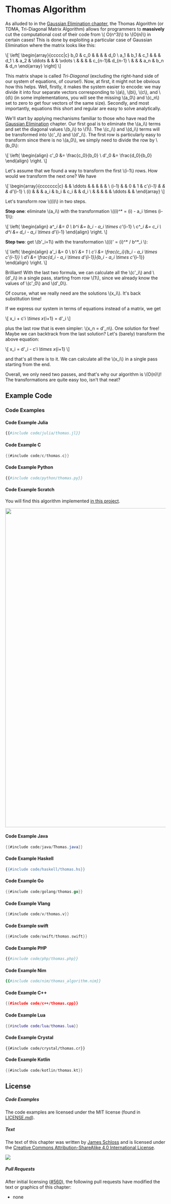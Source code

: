 # Thomas Algorithm

As alluded to in the [Gaussian Elimination chapter](../gaussian_elimination/gaussian_elimination.md), the Thomas Algorithm (or TDMA, Tri-Diagonal Matrix Algorithm) allows for programmers to **massively** cut the computational cost of their code from \\( O(n^3)\\) to \\(O(n)\\) in certain cases!
This is done by exploiting a particular case of Gaussian Elimination where the matrix looks like this:

\\[
\left[
    \begin{array}{ccccc|c}
        b_0 & c_0 & & & & d_0 \\
        a_1 & b_1 & c_1 & & & d_1 \\
        & a_2 & \ddots & & & \vdots \\
        & & & & c_{n-1}& d_{n-1} \\
        & & & a_n & b_n & d_n
    \end{array}
\right]
\\]

This matrix shape is called *Tri-Diagonal* (excluding the right-hand side of our system of equations, of course!).
Now, at first, it might not be obvious how this helps. Well, firstly, it makes the system easier to encode: we may divide it into four separate vectors corresponding to \\(a\\), \\(b\\), \\(c\\), and \\(d\\) (in some implementations, you will see the missing \\(a_0\\) and \\(c_n\\) set to zero to get four vectors of the same size).
Secondly, and most importantly, equations this short and regular are easy to solve analytically.

We'll start by applying mechanisms familiar to those who have read the [Gaussian Elimination](../gaussian_elimination/gaussian_elimination.md) chapter.
Our first goal is to eliminate the \\(a_i\\) terms and set the diagonal values \\(b_i\\) to \\(1\\). The \\(c_i\\) and \\(d_i\\) terms will be transformed into \\(c'_i\\) and \\(d'_i\\).
The first row is particularly easy to transform since there is no \\(a_0\\), we simply need to divide the row by \\(b_0\\):

\\[
\left\{
\begin{align}
c'_0 &= \frac{c_0}{b_0} \\
d'_0 &= \frac{d_0}{b_0}
\end{align}
\right.
\\]

Let's assume that we found a way to transform the first \\(i-1\\) rows. How would we transform the next one? We have

\\[
\begin{array}{ccccccc|c}
    &  & \ddots & & & & &  \\
(i-1) & & 0 & 1 & c'_{i-1} & & & d'_{i-1} \\
(i)   & &   & a_i & b_i & c_i & & d_i \\
      & &   &   &   &  \ddots &  &
\end{array}
\\]

Let's transform row \\((i)\\) in two steps.

**Step one**: eliminate \\(a_i\\) with the transformation \\((i)^* = (i) - a_i \times (i-1)\\):

\\[
\left\{
\begin{align}
a^*_i &= 0 \\
b^*_i &= b_i - a_i \times c'_{i-1} \\
c^*_i &= c_i \\
d^*_i &= d_i - a_i \times d'_{i-1}
\end{align}
\right.
\\]

**Step two**: get \\(b'_i=1\\) with the transformation \\((i)' = (i)^* / b^*_i \\):

\\[
\left\{
\begin{align}
a'_i &= 0 \\
b'_i &= 1 \\
c'_i &= \frac{c_i}{b_i - a_i \times c'_{i-1}} \\
d'_i &= \frac{d_i - a_i \times d'_{i-1}}{b_i - a_i \times c'_{i-1}}
\end{align}
\right.
\\]

Brilliant! With the last two formula, we can calculate all the \\(c'_i\\) and \\(d'_i\\) in a single pass, starting from row \\(1\\), since we already know the values of \\(c'_0\\) and \\(d'_0\\).

Of course, what we really need are the solutions \\(x_i\\). It's back substitution time!

If we express our system in terms of equations instead of a matrix, we get

\\[
x_i + c'_i \times x_{i+1} = d'_i
\\]

plus the last row that is even simpler: \\(x_n = d'_n\\). One solution for free!
Maybe we can backtrack from the last solution? Let's (barely) transform the above equation:

\\[
x_i = d'_i - c'_i \times x_{i+1}
\\]

and that's all there is to it. We can calculate all the \\(x_i\\) in a single pass starting from the end.

Overall, we only need two passes, and that's why our algorithm is \\(O(n)\\)!
The transformations are quite easy too, isn't that neat?

## Example Code

### Code Examples

#### Code Example Julia

```julia
{{#include code/julia/thomas.jl}}
```

#### Code Example C

```c
{{#include code/c/thomas.c}}
```

#### Code Example Python

```python
{{#include code/python/thomas.py}}
```

#### Code Example Scratch

You will find this algorithm implemented [in this project](https://scratch.mit.edu/projects/169418273/).

<p>
  <img  class="center" src="code/scratch/thomas.svg" width="1000" />
</p>

#### Code Example Java

```java
{{#include code/java/Thomas.java}}
```

#### Code Example Haskell

```haskell
{{#include code/haskell/thomas.hs}}
```

#### Code Example Go

```go
{{#include code/golang/thomas.go}}
```

#### Code Example Vlang

```v
{{#include code/v/thomas.v}}
```

#### Code Example swift

```swift
{{#include code/swift/thomas.swift}}
```

#### Code Example PHP

```php
{{#include code/php/thomas.php}}
```

#### Code Example Nim

```nim
{{#include code/nim/thomas_algorithm.nim}}
```

#### Code Example C++

```cpp
{{#include code/c++/thomas.cpp}}
```

#### Code Example Lua

```lua
{{#include code/lua/thomas.lua}}
```

#### Code Example Crystal

```crystal
{{#include code/crystal/thomas.cr}}
```

#### Code Example Kotlin

```kotlin
{{#include code/kotlin/thomas.kt}}
```

<script>
MathJax.Hub.Queue(["Typeset",MathJax.Hub]);
</script>

## License

##### Code Examples

The code examples are licensed under the MIT license (found in [LICENSE.md](https://github.com/algorithm-archivists/algorithm-archive/blob/master/LICENSE.md)).

##### Text

The text of this chapter was written by [James Schloss](https://github.com/leios) and is licensed under the [Creative Commons Attribution-ShareAlike 4.0 International License](https://creativecommons.org/licenses/by-sa/4.0/legalcode).

[<p><img  class="center" src="../cc/CC-BY-SA_icon.svg" /></p>](https://creativecommons.org/licenses/by-sa/4.0/)

##### Pull Requests

After initial licensing ([#560](https://github.com/algorithm-archivists/algorithm-archive/pull/560)), the following pull requests have modified the text or graphics of this chapter:
- none
